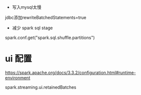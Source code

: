 * 写入mysql太慢

jdbc添加rewriteBatchedStatements=true

* 减少 spark sql stage

spark.conf.get("spark.sql.shuffle.partitions")

# ui 配置

https://spark.apache.org/docs/3.3.2/configuration.html#runtime-environment

spark.streaming.ui.retainedBatches